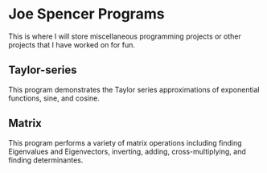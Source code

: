 # Joe Spencer Programs

This is where I will store miscellaneous programming projects or other projects that I have worked on for fun.

## Taylor-series
This program demonstrates the Taylor series approximations of exponential functions, sine, and cosine.

## Matrix
This program performs a variety of matrix operations including finding Eigenvalues and Eigenvectors, inverting, adding, cross-multiplying, and finding determinantes.
